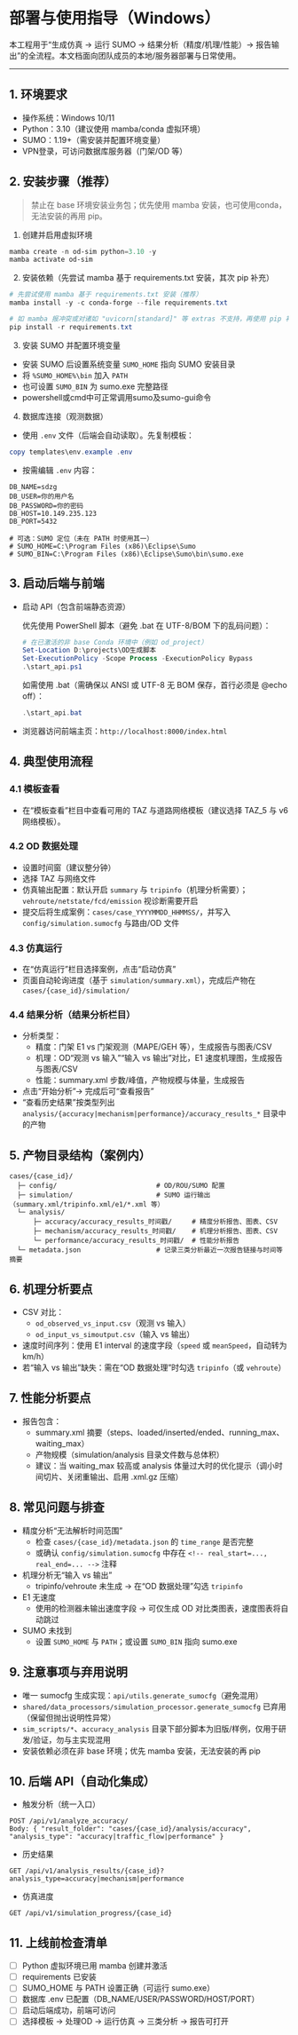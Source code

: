 # 部署与使用指导（Windows）

本工程用于“生成仿真 → 运行 SUMO → 结果分析（精度/机理/性能）→ 报告输出”的全流程。本文档面向团队成员的本地/服务器部署与日常使用。

---

## 1. 环境要求

- 操作系统：Windows 10/11
- Python：3.10（建议使用 mamba/conda 虚拟环境）
- SUMO：1.19+（需安装并配置环境变量）
- VPN登录，可访问数据库服务器（门架/OD 等）

## 2. 安装步骤（推荐）

> 禁止在 base 环境安装业务包；优先使用 mamba 安装，也可使用conda，无法安装的再用 pip。

1) 创建并启用虚拟环境

```powershell
mamba create -n od-sim python=3.10 -y
mamba activate od-sim
```

2) 安装依赖（先尝试 mamba 基于 requirements.txt 安装，其次 pip 补充）

```powershell
# 先尝试使用 mamba 基于 requirements.txt 安装（推荐）
mamba install -y -c conda-forge --file requirements.txt

# 如 mamba 报冲突或对诸如 "uvicorn[standard]" 等 extras 不支持，再使用 pip 补充安装
pip install -r requirements.txt
```

3) 安装 SUMO 并配置环境变量

- 安装 SUMO 后设置系统变量 `SUMO_HOME` 指向 SUMO 安装目录
- 将 `%SUMO_HOME%\bin` 加入 `PATH`
- 也可设置 `SUMO_BIN` 为 sumo.exe 完整路径
- powershell或cmd中可正常调用sumo及sumo-gui命令

4) 数据库连接（观测数据）

- 使用 `.env` 文件（后端会自动读取）。先复制模板：

```powershell
copy templates\env.example .env
```

- 按需编辑 `.env` 内容：

```env
DB_NAME=sdzg
DB_USER=你的用户名
DB_PASSWORD=你的密码
DB_HOST=10.149.235.123
DB_PORT=5432

# 可选：SUMO 定位（未在 PATH 时使用其一）
# SUMO_HOME=C:\Program Files (x86)\Eclipse\Sumo
# SUMO_BIN=C:\Program Files (x86)\Eclipse\Sumo\bin\sumo.exe
```

## 3. 启动后端与前端

- 启动 API（包含前端静态资源）

  优先使用 PowerShell 脚本（避免 .bat 在 UTF-8/BOM 下的乱码问题）：

  ```powershell
  # 在已激活的非 base Conda 环境中（例如 od_project）
  Set-Location D:\projects\OD生成脚本
  Set-ExecutionPolicy -Scope Process -ExecutionPolicy Bypass
  .\start_api.ps1
  ```

  如需使用 .bat（需确保以 ANSI 或 UTF-8 无 BOM 保存，首行必须是 @echo off）：

  ```powershell
  .\start_api.bat
  ```

- 浏览器访问前端主页：`http://localhost:8000/index.html`

## 4. 典型使用流程

### 4.1 模板查看

- 在“模板查看”栏目中查看可用的 TAZ 与道路网络模板（建议选择 TAZ_5 与 v6 网络模板）。

### 4.2 OD 数据处理

- 设置时间窗（建议整分钟）
- 选择 TAZ 与网络文件
- 仿真输出配置：默认开启 `summary` 与 `tripinfo`（机理分析需要）；`vehroute/netstate/fcd/emission` 视诊断需要开启
- 提交后将生成案例：`cases/case_YYYYMMDD_HHMMSS/`，并写入 `config/simulation.sumocfg` 与路由/OD 文件

### 4.3 仿真运行

- 在“仿真运行”栏目选择案例，点击“启动仿真”
- 页面自动轮询进度（基于 `simulation/summary.xml`），完成后产物在 `cases/{case_id}/simulation/`

### 4.4 结果分析（结果分析栏目）

- 分析类型：
  - 精度：门架 E1 vs 门架观测（MAPE/GEH 等），生成报告与图表/CSV
  - 机理：OD“观测 vs 输入”“输入 vs 输出”对比，E1 速度机理图，生成报告与图表/CSV
  - 性能：summary.xml 步数/峰值，产物规模与体量，生成报告
- 点击“开始分析”→ 完成后可“查看报告”
- “查看历史结果”按类型列出 `analysis/{accuracy|mechanism|performance}/accuracy_results_*` 目录中的产物

## 5. 产物目录结构（案例内）

```
cases/{case_id}/
  ├─ config/                         # OD/ROU/SUMO 配置
  ├─ simulation/                     # SUMO 运行输出（summary.xml/tripinfo.xml/e1/*.xml 等）
  └─ analysis/
      ├─ accuracy/accuracy_results_时间戳/     # 精度分析报告、图表、CSV
      ├─ mechanism/accuracy_results_时间戳/    # 机理分析报告、图表、CSV
      └─ performance/accuracy_results_时间戳/  # 性能分析报告
  └─ metadata.json                   # 记录三类分析最近一次报告链接与时间等摘要
```

## 6. 机理分析要点

- CSV 对比：
  - `od_observed_vs_input.csv`（观测 vs 输入）
  - `od_input_vs_simoutput.csv`（输入 vs 输出）
- 速度时间序列：使用 E1 interval 的速度字段（`speed` 或 `meanSpeed`，自动转为 km/h）
- 若“输入 vs 输出”缺失：需在“OD 数据处理”时勾选 `tripinfo`（或 `vehroute`）

## 7. 性能分析要点

- 报告包含：
  - summary.xml 摘要（steps、loaded/inserted/ended、running_max、waiting_max）
  - 产物规模（simulation/analysis 目录文件数与总体积）
  - 建议：当 waiting_max 较高或 analysis 体量过大时的优化提示（调小时间切片、关闭重输出、启用 .xml.gz 压缩）

## 8. 常见问题与排查

- 精度分析“无法解析时间范围”
  - 检查 `cases/{case_id}/metadata.json` 的 `time_range` 是否完整
  - 或确认 `config/simulation.sumocfg` 中存在 `<!-- real_start=..., real_end=... -->` 注释
- 机理分析无“输入 vs 输出”
  - tripinfo/vehroute 未生成 → 在“OD 数据处理”勾选 `tripinfo`
- E1 无速度
  - 使用的检测器未输出速度字段 → 可仅生成 OD 对比类图表，速度图表将自动跳过
- SUMO 未找到
  - 设置 `SUMO_HOME` 与 `PATH`；或设置 `SUMO_BIN` 指向 sumo.exe

## 9. 注意事项与弃用说明

- 唯一 sumocfg 生成实现：`api/utils.generate_sumocfg`（避免混用）
- `shared/data_processors/simulation_processor.generate_sumocfg` 已弃用（保留但抛出说明性异常）
- `sim_scripts/*`、`accuracy_analysis` 目录下部分脚本为旧版/样例，仅用于研发/验证，勿与主实现混用
- 安装依赖必须在非 base 环境；优先 mamba 安装，无法安装的再 pip

## 10. 后端 API（自动化集成）

- 触发分析（统一入口）

```http
POST /api/v1/analyze_accuracy/
Body: { "result_folder": "cases/{case_id}/analysis/accuracy", "analysis_type": "accuracy|traffic_flow|performance" }
```

- 历史结果

```http
GET /api/v1/analysis_results/{case_id}?analysis_type=accuracy|mechanism|performance
```

- 仿真进度

```http
GET /api/v1/simulation_progress/{case_id}
```

## 11. 上线前检查清单

- [ ] Python 虚拟环境已用 mamba 创建并激活
- [ ] requirements 已安装
- [ ] SUMO_HOME 与 PATH 设置正确（可运行 sumo.exe）
- [ ] 数据库 .env 已配置（DB_NAME/USER/PASSWORD/HOST/PORT）
- [ ] 启动后端成功，前端可访问
- [ ] 选择模板 → 处理OD → 运行仿真 → 三类分析 → 报告可打开
